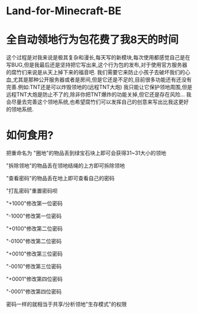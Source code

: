 # Land-for-Minecraft-BE
# 全自动领地行为包花费了我8天的时间
这个过程是对我来说是极其复杂和漫长,每天写的新模块,每次使用都感觉自己是在写BUG,但是我最后还是坚持把它写出来,这个行为包的发布,对于使用官方服务器的腐竹们来说是从天上掉下来的福音吧.
我们需要它来防止小孩子去破坏我们的心血,尤其是那种公开服务器或者是房间,但是它还是不足的,目前很多功能还有还没有完善.例如:TNT还是可以炸毁领地的(远程TNT大炮)
我只能让它保护领地周围,但是远程TNT大炮是防止不了的,除非你把TNT爆炸的功能关掉,但它还是存在风险...
我会尽量去完善这个领地系统,也希望腐竹们可以发挥自己的创意来写出比我这更好的领地系统.
# 如何食用?
把重命名为
"圈地"的物品丢到绿宝石块上即可会获得31~31大小的领地

"拆除领地"的物品丢在领地结绳的上方即可拆除领地

"查看密码"的物品丢在地上即可查看自己的密码

"打乱密码"重置密码呗

"+1000"修改第一位密码

"-1000"修改第一位密码

"+0100"修改第二位密码

"-0100"修改第二位密码

"+0010"修改第三位密码

"-0010"修改第三位密码

"+0001"修改第四位密码

"-0001"修改第四位密码

密码一样的就相当于共享/分析领地"生存模式"的权限
